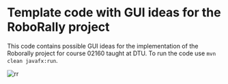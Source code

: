 # Template code with GUI ideas for the RoboRally project

This code contains possible GUI ideas for the implementation of the Roborally project for course 02160 taught at DTU. To run the code use `mvn clean javafx:run`.

![rr](https://user-images.githubusercontent.com/867237/217254604-62b2bff7-3b3f-44c6-93e7-f3f327f445d4.jpg)
